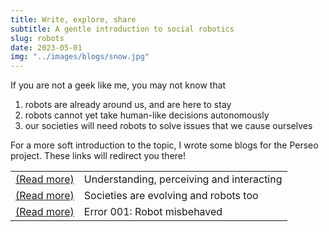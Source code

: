 ```yaml
---
title: Write, explore, share
subtitle: A gentle introduction to social robotics
slug: robots
date: 2023-05-01
img: "../images/blogs/snow.jpg"
---
```


If you are not a geek like me, you may not know that

<ol>
<li>robots are already around us, and are here to stay</li>
<li>robots cannot yet take human-like decisions autonomously</li>
<li>our societies will need robots to solve issues that we cause ourselves</li>
</ol>

For a more soft introduction to the topic, I wrote some blogs for the Perseo project.
These links will redirect you there!

<table class="table table-striped">
  <tr>
    <td><a href="https://www.perseo.eu/2024/02/12/understanding-perceiving-and-interacting/" target="_blank" rel="noopener">(Read more)</a></td>
    <td>Understanding, perceiving and interacting</td>
  </tr>
  <tr>
    <td><a href="https://www.perseo.eu/2023/04/13/societies-are-evolving-and-robots-too/" target="_blank" rel="noopener">(Read more)</a></td>
    <td>Societies are evolving and robots too</td>
  </tr>
  <tr>
    <td><a href="https://www.perseo.eu/2022/06/29/error-001-robot-misbehaved/" target="_blank" rel="noopener">(Read more)</a></td>
    <td>Error 001: Robot misbehaved</td>
  </tr>
</table>
